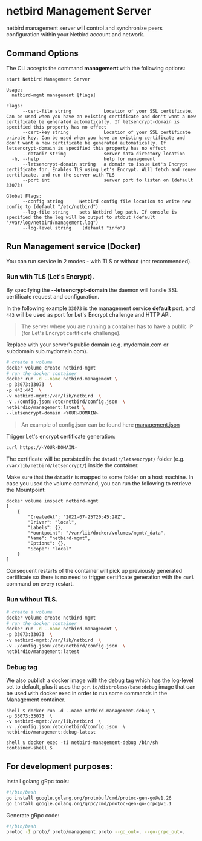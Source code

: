 # netbird Management Server
netbird management server will control and synchronize peers configuration within your Netbird account and network.

## Command Options
The CLI accepts the command **management** with the following options:
```shell
start Netbird Management Server

Usage:
  netbird-mgmt management [flags]

Flags:
      --cert-file string            Location of your SSL certificate. Can be used when you have an existing certificate and don't want a new certificate be generated automatically. If letsencrypt-domain is specified this property has no effect
      --cert-key string             Location of your SSL certificate private key. Can be used when you have an existing certificate and don't want a new certificate be generated automatically. If letsencrypt-domain is specified this property has no effect
      --datadir string              server data directory location
  -h, --help                        help for management
      --letsencrypt-domain string   a domain to issue Let's Encrypt certificate for. Enables TLS using Let's Encrypt. Will fetch and renew certificate, and run the server with TLS
      --port int                    server port to listen on (default 33073)

Global Flags:
      --config string      Netbird config file location to write new config to (default "/etc/netbird")
      --log-file string    sets Netbird log path. If console is specified the the log will be output to stdout (default "/var/log/netbird/management.log")
      --log-level string    (default "info")
```
## Run Management service (Docker)

You can run service in 2 modes - with TLS or without (not recommended).

### Run with TLS (Let's Encrypt). 
By specifying the **--letsencrypt-domain** the daemon will handle SSL certificate request and configuration.

In the following example ```33073``` is the management service **default** port, and ```443``` will be used as port for Let's Encrypt challenge and HTTP API.
> The server where you are running a container has to have a public IP (for Let's Encrypt certificate challenge).

Replace <YOUR-DOMAIN> with your server's public domain (e.g. mydomain.com or subdomain sub.mydomain.com).

```bash
# create a volume
docker volume create netbird-mgmt
# run the docker container
docker run -d --name netbird-management \
-p 33073:33073  \
-p 443:443  \
-v netbird-mgmt:/var/lib/netbird  \
-v ./config.json:/etc/netbird/config.json  \
netbirdio/management:latest \
--letsencrypt-domain <YOUR-DOMAIN>
```
> An example of config.json can be found here [management.json](../infrastructure_files/management.json.tmpl)

Trigger Let's encrypt certificate generation:
```bash
curl https://<YOUR-DOMAIN>
```

The certificate will be persisted in the ```datadir/letsencrypt/``` folder (e.g. ```/var/lib/netbird/letsencrypt/```) inside the container.

Make sure that the ```datadir``` is mapped to some folder on a host machine. In case you used the volume command, you can run the following to retrieve the Mountpoint:
```shell
docker volume inspect netbird-mgmt
[
    {
        "CreatedAt": "2021-07-25T20:45:28Z",
        "Driver": "local",
        "Labels": {},
        "Mountpoint": "/var/lib/docker/volumes/mgmt/_data",
        "Name": "netbird-mgmt",
        "Options": {},
        "Scope": "local"
    }
]
```
Consequent restarts of the container will pick up previously generated certificate so there is no need to trigger certificate generation with the ```curl``` command on every restart.

### Run without TLS.

```bash
# create a volume
docker volume create netbird-mgmt
# run the docker container
docker run -d --name netbird-management \
-p 33073:33073  \
-v netbird-mgmt:/var/lib/netbird  \
-v ./config.json:/etc/netbird/config.json  \
netbirdio/management:latest
```
### Debug tag
We also publish a docker image with the debug tag which has the log-level set to default, plus it uses the ```gcr.io/distroless/base:debug``` image that can be used with docker exec in order to run some commands in the Management container.
```shell
shell $ docker run -d --name netbird-management-debug \
-p 33073:33073  \
-v netbird-mgmt:/var/lib/netbird  \
-v ./config.json:/etc/netbird/config.json  \
netbirdio/management:debug-latest

shell $ docker exec -ti netbird-management-debug /bin/sh
container-shell $ 
```
## For development purposes:

Install golang gRpc tools:
```bash
#!/bin/bash
go install google.golang.org/protobuf/cmd/protoc-gen-go@v1.26
go install google.golang.org/grpc/cmd/protoc-gen-go-grpc@v1.1
```

Generate gRpc code:

```bash
#!/bin/bash
protoc -I proto/ proto/management.proto --go_out=. --go-grpc_out=.
```
